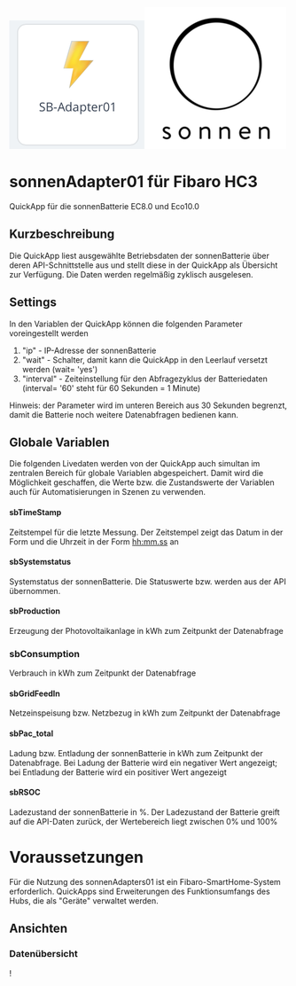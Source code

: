 ![sbAdapter-Icon](sbAdapter-icon.png)![sonnenLogo](sonnen.png)
# sonnenAdapter01 für Fibaro HC3
QuickApp für die sonnenBatterie EC8.0 und Eco10.0

## Kurzbeschreibung
Die QuickApp liest ausgewählte Betriebsdaten der sonnenBatterie über deren API-Schnittstelle aus und stellt diese in der QuickApp als Übersicht zur Verfügung. Die Daten werden regelmäßig zyklisch ausgelesen.

## Settings
In den Variablen der QuickApp können die folgenden Parameter voreingestellt werden

1. "ip" - IP-Adresse der sonnenBatterie
2. "wait" - Schalter, damit kann die QuickApp in den Leerlauf versetzt werden (wait= 'yes')
3. "interval" - Zeiteinstellung für den Abfragezyklus der Batteriedaten (interval= '60' steht für 60 Sekunden = 1 Minute)

Hinweis: der Parameter <interval> wird im unteren Bereich aus 30 Sekunden begrenzt, damit die Batterie noch weitere Datenabfragen bedienen kann.

## Globale Variablen
Die folgenden Livedaten werden von der QuickApp auch simultan im zentralen Bereich für globale Variablen abgespeichert. Damit wird die Möglichkeit geschaffen, die Werte bzw. die Zustandswerte der Variablen auch für Automatisierungen in Szenen zu verwenden.

#### sbTimeStamp
  Zeitstempel für die letzte Messung.
  Der Zeitstempel zeigt das Datum in der Form <yyyy-mm-dd> und die Uhrzeit in der Form <hh:mm.ss> an  

#### sbSystemstatus
  Systemstatus der sonnenBatterie. 
  Die Statuswerte <OnGrid> bzw.<OffGrid> werden aus der API übernommen.

#### sbProduction 
  Erzeugung der Photovoltaikanlage in kWh zum Zeitpunkt der Datenabfrage

### sbConsumption 
  Verbrauch in kWh zum Zeitpunkt der Datenabfrage

#### sbGridFeedIn
  Netzeinspeisung bzw. Netzbezug in kWh zum Zeitpunkt der Datenabfrage

#### sbPac_total
  Ladung bzw. Entladung der sonnenBatterie in kWh zum Zeitpunkt der Datenabfrage. 
  Bei Ladung der Batterie wird ein negativer Wert angezeigt; bei Entladung der    Batterie wird ein positiver Wert angezeigt

#### sbRSOC
  Ladezustand der sonnenBatterie in %. Der Ladezustand der Batterie greift auf die API-Daten zurück, der Wertebereich liegt zwischen 0% und 100%
  
# Voraussetzungen
Für die Nutzung des sonnenAdapters01 ist ein Fibaro-SmartHome-System erforderlich. QuickApps sind Erweiterungen des Funktionsumfangs des Hubs, die als "Geräte" verwaltet werden.

## Ansichten
### Datenübersicht
!
  
  
  
  
  
